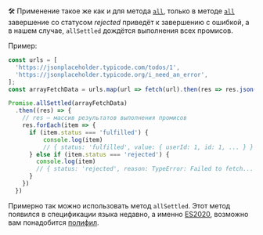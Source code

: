 🛠 Применение такое же как и для метода [`all`](/js/promise-all/#v-rabote), только в методе [`all`](/js/promise-all/#odin-iz-promisov-zavershilsya-oshibkoy) завершение со статусом _rejected_ приведёт к завершению с ошибкой, а в нашем случае, `allSettled` дождётся выполнения всех промисов.

Пример:

```js
const urls = [
  'https://jsonplaceholder.typicode.com/todos/1',
  'https://jsonplaceholder.typicode.org/i_need_an_error',
];
const arrayFetchData = urls.map(url => fetch(url).then(res => res.json()))

Promise.allSettled(arrayFetchData)
  .then((res) => {
    // res — массив результатов выполнения промисов
    res.forEach(item => {
      if (item.status === 'fulfilled') {
          console.log(item)
          // { status: 'fulfilled', value: { userId: 1, id: 1, ... } }
      } else if (item.status === 'rejected') {
        console.log(item)
        // { status: 'rejected', reason: TypeError: Failed to fetch... }
      }
    })
  })
```

Примерно так можно использовать метод `allSettled`. Этот метод появился в спецификации языка недавно, а именно [ES2020](https://habr.com/ru/company/plarium/blog/485362/), возможно вам понадобится [полифил](https://www.npmjs.com/package/promise.allsettled).
